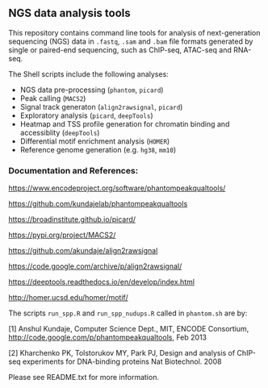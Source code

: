 ## NGS data analysis tools

This repository contains command line tools for analysis of next-generation sequencing (NGS) data in `.fastq`, `.sam` and `.bam` file formats generated by single or paired-end sequencing, such as ChIP-seq, ATAC-seq and RNA-seq. 

The Shell scripts include the following analyses: 

 - NGS data pre-processing (`phantom`, `picard`) 
 - Peak calling (`MACS2`) 
 - Signal track generaton (`align2rawsignal`, `picard`) 
 - Exploratory analysis (`picard`, `deepTools`)
 - Heatmap and TSS profile generation for chromatin binding and accessiblity (`deepTools`) 
 - Differential motif enrichment analysis (`HOMER`) 
 - Reference genome generation (e.g. `hg38`, `mm10`) 

### Documentation and References:

https://www.encodeproject.org/software/phantompeakqualtools/

https://github.com/kundajelab/phantompeakqualtools

https://broadinstitute.github.io/picard/

https://pypi.org/project/MACS2/

https://github.com/akundaje/align2rawsignal

https://code.google.com/archive/p/align2rawsignal/

https://deeptools.readthedocs.io/en/develop/index.html

http://homer.ucsd.edu/homer/motif/

The scripts `run_spp.R` and `run_spp_nudups.R` called in `phantom.sh` are by:

[1] Anshul Kundaje, Computer Science Dept., MIT, ENCODE Consortium, http://code.google.com/p/phantompeakqualtools, Feb 2013

[2] Kharchenko PK, Tolstorukov MY, Park PJ, Design and analysis of ChIP-seq experiments for DNA-binding proteins Nat Biotechnol. 2008

Please see README.txt for more information.


